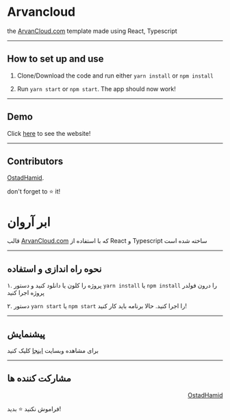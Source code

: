 # Arvancloud
the [ArvanCloud.com](https://arvancloud.com) template made using React, Typescript

---

## How to set up and use

1. Clone/Download the code and run either `yarn install` or `npm install`

2. Run `yarn start` or `npm start`. The app should now work!

---

## Demo

Click [here](https://arvan.netlify.app) to see the website!

---

## Contributors

[OstadHamid](https://github.com/OstadHamid).

don't forget to ⭐ it!


# ابر آروان
قالب [ArvanCloud.com](https://arvancloud.com) که با استفاده از React و Typescript ساخته شده است

---

## نحوه راه اندازی و استفاده

۱. پروژه را کلون یا دانلود کنید و دستور `yarn install` یا `npm install` را درون فولدر پروژه اجرا کنید

۲. دستور `yarn start` یا `npm start` را اجرا کنید. حالا برنامه باید کار کنید!

---

## پیشنمایش

برای مشاهده وبسایت [اینجا](https://arvan.netlify.app) کلیک کنید

---

## مشارکت کننده ها

<div dir="rtl">
  <a href="https://github.com/OstadHamid">OstadHamid</a>
</div>

فراموش نکنید ⭐ بدید!

